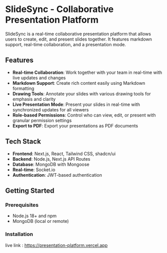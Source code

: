 # SlideSync - Collaborative Presentation Platform

SlideSync is a real-time collaborative presentation platform that allows users to create, edit, and present slides together. It features markdown support, real-time collaboration, and a presentation mode.

## Features

- **Real-time Collaboration**: Work together with your team in real-time with live updates and changes
- **Markdown Support**: Create rich content easily using Markdown formatting
- **Drawing Tools**: Annotate your slides with various drawing tools for emphasis and clarity
- **Live Presentation Mode**: Present your slides in real-time with synchronized updates for all viewers
- **Role-based Permissions**: Control who can view, edit, or present with granular permission settings
- **Export to PDF**: Export your presentations as PDF documents

## Tech Stack

- **Frontend**: Next.js, React, Tailwind CSS, shadcn/ui
- **Backend**: Node.js, Next.js API Routes
- **Database**: MongoDB with Mongoose
- **Real-time**: Socket.io
- **Authentication**: JWT-based authentication

## Getting Started

### Prerequisites

- Node.js 18+ and npm
- MongoDB (local or remote)

### Installation

live link  : https://presentation-platform.vercel.app

